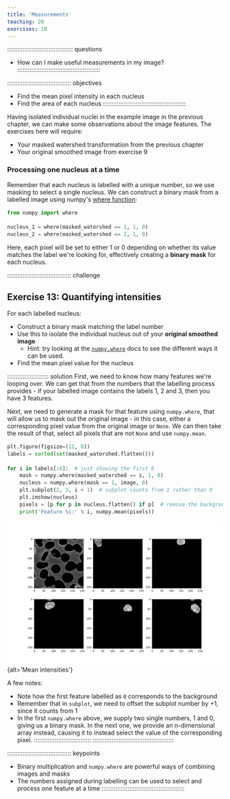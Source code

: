 ```yaml
---
title: 'Measurements'
teaching: 20
exercises: 10
---
```


:::::::::::::::::::::::::::::::::::::: questions 
- How can I make useful measurements in my image?
::::::::::::::::::::::::::::::::::::::::::::::::

::::::::::::::::::::::::::::::::::::: objectives
- Find the mean pixel intensity in each nucleus
- Find the area of each nucleus
::::::::::::::::::::::::::::::::::::::::::::::::

Having isolated individual nuclei in the example image in the previous chapter, we
can make some observations about the image features. The exercises here will
require:

- Your masked watershed transformation from the previous chapter
- Your original smoothed image from exercise 9

### Processing one nucleus at a time

Remember that each nucleus is labelled with a unique number, so we use masking to
select a single nucleus. We can construct a binary mask from a labelled image
using numpy's [where function](https://numpy.org/doc/stable/reference/generated/numpy.where.html):

```python
from numpy import where

nucleus_1 = where(masked_watershed == 1, 1, 0)
nucleus_2 = where(masked_watershed == 2, 1, 0)
```

Here, each pixel will be set to either 1 or 0 depending on whether its value
matches the label we're looking for, effectively creating a **binary mask**
for each nucleus.

::::::::::::::::::::::::::::::::::::: challenge 
## Exercise 13: Quantifying intensities

For each labelled nucleus:

- Construct a binary mask matching the label number
- Use this to isolate the individual nucleus out of your **original smoothed image**
  - Hint: try looking at the [`numpy.where`](https://numpy.org/doc/stable/reference/generated/numpy.where.html)
    docs to see the different ways it can be used.
- Find the mean pixel value for the nucleus

:::::::::::::::::::::::: solution
First, we need to know how many features we're looping over. We can get that from the
numbers that the labelling process provides - if your labelled image contains the
labels 1, 2 and 3, then you have 3 features.

Next, we need to generate a mask for that feature using `numpy.where`, that will
allow us to mask out the original image - in this case, either a corresponding
pixel value from the original image or `None`. We can then take the result of that,
select all pixels that are not `None` and use `numpy.mean`.

```python
plt.figure(figsize=(12, 8))
labels = sorted(set(masked_watershed.flatten()))

for i in labels[:6]:  # just showing the first 6
    mask = numpy.where(masked_watershed == i, 1, 0)
    nucleus = numpy.where(mask == 1, image, 0)
    plt.subplot(2, 3, i + 1)  # subplot counts from 1 rather than 0
    plt.imshow(nucleus)
    pixels = [p for p in nucleus.flatten() if p]  # remove the background pixels
    print('Feature %i:' % i, numpy.mean(pixels))
```

![](fig/4_1_mean_intensities.png){alt='Mean intensities'}

A few notes:

- Note how the first feature labelled as `0` corresponds to the background
- Remember that in `subplot`, we need to offset the subplot number by +1, since it counts from 1
- In the first `numpy.where` above, we supply two single numbers, 1 and 0, giving us a binary mask.
  In the next one, we provide an n-dimensional array instead, causing it to instead select the
  value of the corresponding pixel.
:::::::::::::::::::::::::::::::::
:::::::::::::::::::::::::::::::::::::::::::::::

::::::::::::::::::::::::::::::::::::: keypoints 
- Binary multiplication and `numpy.where` are powerful ways of combining images and masks
- The numbers assigned during labelling can be used to select and process one feature at a time
::::::::::::::::::::::::::::::::::::::::::::::::
